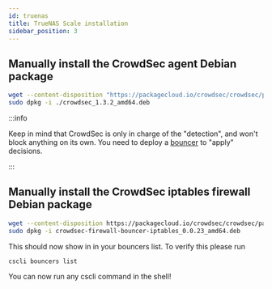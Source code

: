 ```yaml
---
id: truenas
title: TrueNAS Scale installation
sidebar_position: 3
---
```



## Manually install the CrowdSec agent Debian package

```bash
wget --content-disposition "https://packagecloud.io/crowdsec/crowdsec/packages/debian/bullseye/crowdsec_1.3.2_amd64.deb/download.deb"
sudo dpkg -i ./crowdsec_1.3.2_amd64.deb
``` 

:::info

Keep in mind that CrowdSec is only in charge of the "detection", and won't block anything on its own. You need to deploy a [bouncer](/bouncers/intro.md) to "apply" decisions.

:::

## Manually install the CrowdSec iptables firewall Debian package

```bash
wget --content-disposition https://packagecloud.io/crowdsec/crowdsec/packages/debian/bullseye/crowdsec-firewall-bouncer-iptables_0.0.23_amd64.deb/download.deb
sudo dpkg -i crowdsec-firewall-bouncer-iptables_0.0.23_amd64.deb
```
This should now show in in your bouncers list. To verify this please run 
```bash
cscli bouncers list
```

You can now run any cscli command in the shell!
